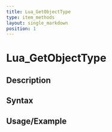```yaml
---
title: Lua_GetObjectType
type: item_methods
layout: single_markdown
position: 1
---
```


# Lua_GetObjectType

## Description

## Syntax

## Usage/Example


